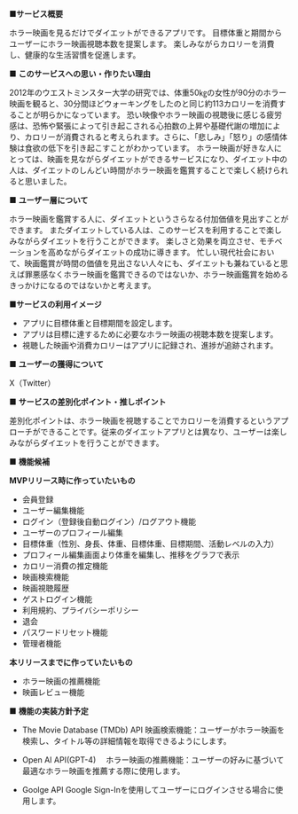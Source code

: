 ■**サービス概要**

ホラー映画を見るだけでダイエットができるアプリです。
目標体重と期間からユーザーにホラー映画視聴本数を提案します。
楽しみながらカロリーを消費し、健康的な生活習慣を促進します。

■ **このサービスへの思い・作りたい理由**

2012年のウエストミンスター大学の研究では、体重50㎏の女性が90分のホラー映画を観ると、30分間ほどウォーキングをしたのと同じ約113カロリーを消費することが明らかになっています。
恐い映像やホラー映画の視聴後に感じる疲労感は、恐怖や緊張によって引き起こされる心拍数の上昇や基礎代謝の増加により、カロリーが消費されると考えられます。さらに、「悲しみ」「怒り」の感情体験は食欲の低下を引き起こすことがわかっています。
ホラー映画が好きな人にとっては、映画を見ながらダイエットができるサービスになり、ダイエット中の人は、ダイエットのしんどい時間がホラー映画を鑑賞することで楽しく続けられると思いました。

■ **ユーザー層について**

ホラー映画を鑑賞する人に、ダイエットというさらなる付加価値を見出すことができます。
またダイエットしている人は、このサービスを利用することで楽しみながらダイエットを行うことができます。
楽しさと効果を両立させ、モチベーションを高めながらダイエットの成功に導きます。
忙しい現代社会において、映画鑑賞が時間の価値を見出さない人々にも、ダイエットも兼ねていると思えば罪悪感なくホラー映画を鑑賞できるのではないか、ホラー映画鑑賞を始めるきっかけになるのではないかと考えます。

■**サービスの利用イメージ**

- アプリに目標体重と目標期間を設定します。
- アプリは目標に達するために必要なホラー映画の視聴本数を提案します。
-  視聴した映画や消費カロリーはアプリに記録され、進捗が追跡されます。

■ **ユーザーの獲得について**

X（Twitter）

■ **サービスの差別化ポイント・推しポイント**

差別化ポイントは、ホラー映画を視聴することでカロリーを消費するというアプローチができることです。従来のダイエットアプリとは異なり、ユーザーは楽しみながらダイエットを行うことができます。

■ **機能候補**

**MVPリリース時に作っていたいもの**
- 会員登録
- ユーザー編集機能
- ログイン（登録後自動ログイン）/ログアウト機能
- ユーザーのプロフィール編集
- 目標体重（性別、身長、体重、目標体重、目標期間、活動レベルの入力）
- プロフィール編集画面より体重を編集し、推移をグラフで表示
- カロリー消費の推定機能
- 映画検索機能
- 映画視聴履歴
- ゲストログイン機能
- 利用規約、プライバシーポリシー
- 退会
- パスワードリセット機能
- 管理者機能

**本リリースまでに作っていたいもの**
- ホラー映画の推薦機能
- 映画レビュー機能
  
■ **機能の実装方針予定**

- The Movie Database (TMDb) API
  映画検索機能：ユーザーがホラー映画を検索し、タイトル等の詳細情報を取得できるようにします。
  
- Open AI API(GPT-4)
　ホラー映画の推薦機能：ユーザーの好みに基づいて最適なホラー映画を推薦する際に使用します。

- Goolge API
  Google Sign-Inを使用してユーザーにログインさせる場合に使用します。
